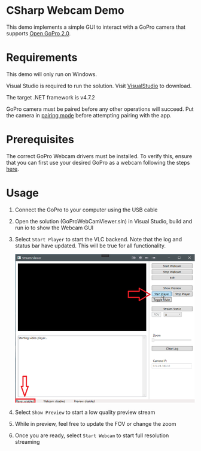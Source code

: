 # CSharp Webcam Demo

This demo implements a simple GUI to interact with a GoPro camera that supports [Open GoPro 2.0](https://gopro.github.io/OpenGoPro/http_2_0).

# Requirements

This demo will only run on Windows.

Visual Studio is required to run the solution. Visit [VisualStudio](https://visualstudio.microsoft.com/downloads/) to download.

The target .NET framework is v4.7.2

GoPro camera must be paired before any other operations will succeed. Put the camera in
[pairing mode](https://gopro.github.io/OpenGoPro/tutorials/python/connect-ble#advertise) before attempting
pairing with the app.

# Prerequisites

The correct GoPro Webcam drivers must be installed. To verify this, ensure that you can first use your desired
GoPro as a webcam following the steps [here](https://community.gopro.com/s/article/GoPro-Webcam?language=en_US).

# Usage

1. Connect the GoPro to your computer using the USB cable
1. Open the solution (GoProWebCamViewer.sln) in Visual Studio, build and run io to show the Webcam GUI
1. Select `Start Player` to start the VLC backend. Note that the log and status bar have updated. This will be
   true for all functionality.

   <img src="../../../docs/assets/images/demos/webcam_start_player.png" alt="Start Player" width="600"/>
2. Select `Show Preview` to start a low quality preview stream
3. While in preview, feel free to update the FOV or change the zoom
4. Once you are ready, select `Start Webcam` to start full resolution streaming

